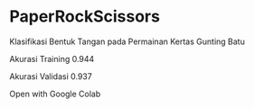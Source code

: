 # PaperRockScissors
Klasifikasi Bentuk Tangan pada Permainan Kertas Gunting Batu

Akurasi Training 0.944

Akurasi Validasi 0.937

Open with Google Colab
